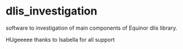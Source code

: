 # dlis_investigation
software to investigation of main components of Equinor dlis library.

HUgeeeee thanks to Isabella for all support
